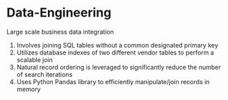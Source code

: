 # Data-Engineering

Large scale business data integration

1. Involves joining SQL tables without a common designated primary key
2. Utilizes database indexes of two different vendor tables to perform a scalable join 
3. Natural record ordering is leveraged to significantly reduce the number of search iterations
4. Uses Python Pandas library to efficiently manipulate/join records in memory

